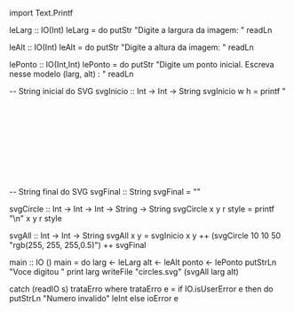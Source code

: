 import Text.Printf

leLarg :: IO(Int)
leLarg = do 
 putStr "Digite a largura da imagem:  "
 readLn

leAlt :: IO(Int)
leAlt = do 
 putStr "Digite a altura da imagem:  "
 readLn

lePonto :: IO(Int,Int)
lePonto = do 
 putStr "Digite um ponto inicial. Escreva nesse modelo (larg, alt) :  "
 readLn

-- String inicial do SVG
svgInicio :: Int -> Int -> String
svgInicio w h = printf "<svg width='%.2f' height='%.2f' xmlns='http://www.w3.org/2000/svg'>\n" w h 

-- String final do SVG
svgFinal :: String
svgFinal = "</svg>"

svgCircle :: Int -> Int -> Int -> String -> String 
svgCircle x y r style = 
  printf "<circle cx='%d' cy='%d' r='%d' fill='%s' />\n" x y r style

svgAll :: Int -> Int -> String
svgAll x y = 
  svgInicio x y ++ 
  (svgCircle 10 10 50 "rgb(255, 255, 255,0.5)") ++ 
  svgFinal

main :: IO ()
main = do
  larg <- leLarg
  alt <- leAlt
  ponto <- lePonto
  putStrLn "Voce digitou " 
  print larg
  writeFile "circles.svg" (svgAll larg alt)


  catch (readIO s) trataErro
  where trataErro e = if IO.isUserError e
                         then do putStrLn "Numero invalido"
                                 leInt
                         else ioError e